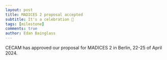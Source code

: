 ```yaml
---
layout: post
title: MADICES 2 proposal accepted
subtitle: It's a celebration 🎉
tags: [milestone]
comments: true
author: Edan Bainglass
---
```


CECAM has approved our proposal for MADICES 2 in Berlin, 22-25 of April 2024.
